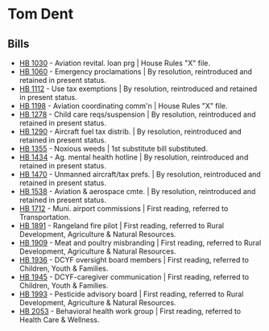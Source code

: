 # Tom Dent
## Bills
* [HB 1030](/bill/2021-22/hb/1030/) - Aviation revital. loan prg | House Rules "X" file.
* [HB 1060](/bill/2021-22/hb/1060/) - Emergency proclamations | By resolution, reintroduced and retained in present status.
* [HB 1112](/bill/2021-22/hb/1112/) - Use tax exemptions | By resolution, reintroduced and retained in present status.
* [HB 1198](/bill/2021-22/hb/1198/) - Aviation coordinating comm'n | House Rules "X" file.
* [HB 1278](/bill/2021-22/hb/1278/) - Child care reqs/suspension | By resolution, reintroduced and retained in present status.
* [HB 1290](/bill/2021-22/hb/1290/) - Aircraft fuel tax distrib. | By resolution, reintroduced and retained in present status.
* [HB 1355](/bill/2021-22/hb/1355/) - Noxious weeds | 1st substitute bill substituted.
* [HB 1434](/bill/2021-22/hb/1434/) - Ag. mental health hotline | By resolution, reintroduced and retained in present status.
* [HB 1470](/bill/2021-22/hb/1470/) - Unmanned aircraft/tax prefs. | By resolution, reintroduced and retained in present status.
* [HB 1538](/bill/2021-22/hb/1538/) - Aviation & aerospace cmte. | By resolution, reintroduced and retained in present status.
* [HB 1712](/bill/2021-22/hb/1712/) - Muni. airport commissions | First reading, referred to Transportation.
* [HB 1891](/bill/2021-22/hb/1891/) - Rangeland fire pilot | First reading, referred to Rural Development, Agriculture & Natural Resources.
* [HB 1909](/bill/2021-22/hb/1909/) - Meat and poultry misbranding | First reading, referred to Rural Development, Agriculture & Natural Resources.
* [HB 1936](/bill/2021-22/hb/1936/) - DCYF oversight board members | First reading, referred to Children, Youth & Families.
* [HB 1945](/bill/2021-22/hb/1945/) - DCYF-caregiver communication | First reading, referred to Children, Youth & Families.
* [HB 1993](/bill/2021-22/hb/1993/) - Pesticide advisory board | First reading, referred to Rural Development, Agriculture & Natural Resources.
* [HB 2053](/bill/2021-22/hb/2053/) - Behavioral health work group | First reading, referred to Health Care & Wellness.
